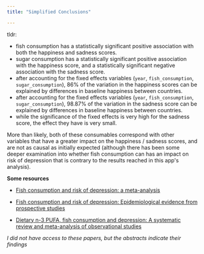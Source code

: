 ```yaml
---
title: "Simplified Conclusions"

---
```


tldr: 
- fish consumption has a statistically significant positive association with both the happiness and sadness scores. 
- sugar consumption has a statistically significant positive association with the happiness score, and a statistically significant negative association with the sadness score.
- after accounting for the fixed effects variables (`year`, `fish_consumption`, `sugar_consumption`), 86% of the variation in the happiness scores can be explained by differences in baseline happiness between countries.  
- after accounting for the fixed effects variables (`year`, `fish_consumption`, `sugar_consumption`), 98.87% of the variation in the sadness score can be explained by differences in baseline happiness between countries.
- while the significance of the fixed effects is very high for the sadness score, the effect they have is very small. 

More than likely, both of these consumables correspond with other variables that have a greater impact on the happiness / sadness scores, and are not as causal as initially expected (although there has been some deeper examination into whether fish consumption can has an impact on risk of depression that is contrary to the results reached in this app's analysis).

**Some resources**

- [Fish consumption and risk of depression: a meta-analysis](https://jech.bmj.com/content/70/3/299.long)

- [Fish consumption and risk of depression: Epidemiological evidence from prospective studies](https://pubmed.ncbi.nlm.nih.gov/30238628/)

- [Dietary n-3 PUFA, fish consumption and depression: A systematic review and meta-analysis of observational studies ](https://pubmed.ncbi.nlm.nih.gov/27544316/)

*I did not have access to these papers, but the abstracts indicate their findings*
